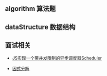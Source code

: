 ## algorithm 算法题

## dataStructure 数据结构

## 面试相关 

- [JS实现一个带并发限制的异步调度器Scheduler](./interview/PromiseScheduler.js)

- [因式分解](./interview/Factoring.js)